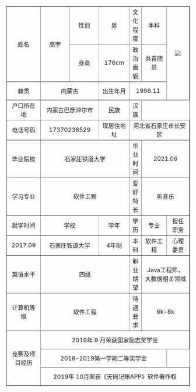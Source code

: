<table border="1"
		  cellspacing="0px"
		  style="margin:auto;"
		  width="800px">
		<tr height="50"  style="text-align: center;">
			<td rowspan="2" >姓名</td>
            <td rowspan="2" width="100">高宇</td>
			<td width="100">性别</td>
			<td width="100">男</td>
			<td>文化程度</td>
			<td width="100">本科</td>
			<td  rowspan="3" width="120"><img src="1600667524326.jpg"></td>
		</tr>
		<tr height="50" style="text-align: center;">
			<td>身高</td>
			<td>176cm</td>
			<td>政治面貌</td>
			<td>共青团员</td>
		</tr>
		<tr height="50" style="text-align: center;">
			<td width="100">籍贯</td>
			<td colspan="2">内蒙古</td>
			<td>出生年月</td>
			<td colspan="2">1998.11</td>
		</tr>
		<tr height="50" style="text-align: center;">
			<td>户口所在地</td>
          <td colspan="2">内蒙古巴彦淖尔市</td>
			<td>民族</td>
			<td>汉族</td>
		</tr>
		<tr height="50" style="text-align: center;">
			<td>电话号码</td>
			<td colspan="2">17370236529</td>
			<td>现居住地址</td>
			<td colspan="3">河北省石家庄市长安区</td>
		</tr>			
		<tr height="50" style="text-align: center;">
			<td>毕业院校</td>
			<td colspan="3">石家庄铁道大学</td>
			<td>毕业时间</td>
			<td colspan="2">2021.06</td>
		</tr>
		<tr height="50" style="text-align: center;">
			<td>学习专业</td>
			<td colspan="3">软件工程</td>
			<td>爱好特长</td>
			<td colspan="2">听音乐</td>
		</tr>		
		</tr>
		<tr height="50" style="text-align: center;">
			<td>就学时间</td>
			<td colspan="2">学校</td>
			<td>学年</td>
			<td>学历</td>
			<td>专业</td>
			<td>担任职务</td>
		</tr>
		<tr height="50" style="text-align: center;">
			<td>2017.09</td>
			<td colspan="2">石家庄铁道大学</td>
			<td>4年制</td>
			<td>本科</td>
			<td>软件工程</td>
			<td>心理委员</td>
		</tr>
		<tr height="50" style="text-align: center;">
			<td>英语水平</td>
			<td colspan="3">四级</td>
			<td>职业期望</td>
			<td colspan="2">Java工程师，大数据相关领域</td>
		</tr>
		<tr height="50" style="text-align: center;">
			<td>计算机等级</td>
			<td colspan="3">软件工程</td>
			<td>待遇要求</td>
			<td colspan="2">6k-8k</td>
		</tr>
		<tr height="50" style="text-align: center;">
			<td rowspan="4">竞赛及项目经历</td>	
			<td colspan="6">2019年 9 月荣获国家励志奖学金</td>	
		</tr>
		<tr height="50" style="text-align: center;">	
	<td colspan="5">2018-2019第一学期二等奖学金</td>
		</tr>
		<tr height="50" style="text-align: center;">	
			<td colspan="6">2019年 10月荣获《天码记账APP》软件著作权</td>	
		</tr>
		
</table>
	
	
	


